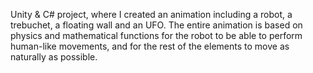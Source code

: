 Unity & C# project, where I created an animation including a robot, a trebuchet, a floating wall and an UFO. The entire animation is based on physics and mathematical functions for the robot to be able to perform human-like movements, and for the rest of the elements to move as naturally as possible. 
